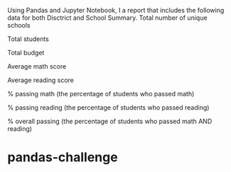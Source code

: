 Using Pandas and Jupyter Notebook, I a report that includes the following data for both Disctrict and School Summary.
Total number of unique schools

Total students

Total budget

Average math score

Average reading score

% passing math (the percentage of students who passed math)

% passing reading (the percentage of students who passed reading)

% overall passing (the percentage of students who passed math AND reading)

# pandas-challenge

